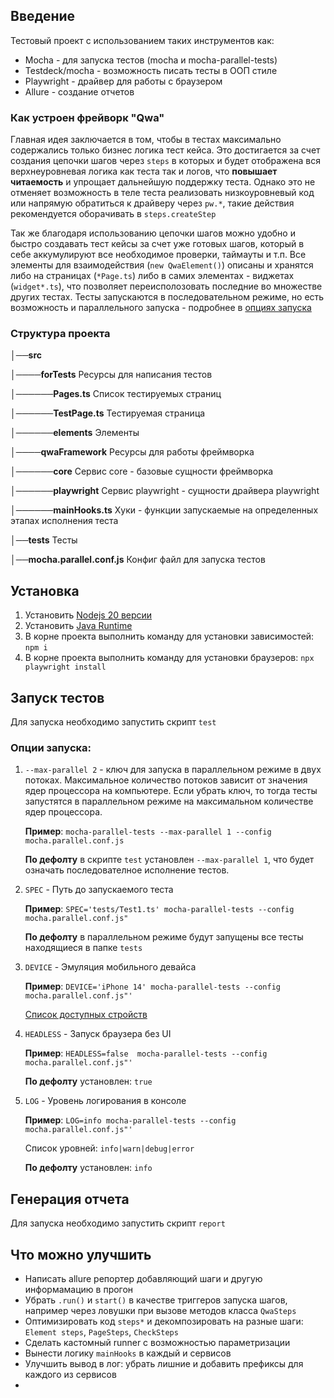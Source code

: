 ## Введение

Тестовый проект с использованием таких инструментов как:

-   Mocha - для запуска тестов (mocha и mocha-parallel-tests)
-   Testdeck/mocha - возможность писать тесты в ООП стиле
-   Playwright - драйвер для работы с браузером
-   Allure - создание отчетов

### Как устроен фрейворк "Qwa"

Главная идея заключается в том, чтобы в тестах максимально содержались только бизнес логика тест кейса.
Это достигается за счет создания цепочки шагов через `steps` в которых и будет отображена вся верхнеуровневая логика как теста так и логов, что **повышает читаемость** и упрощает дальнейшую поддержку теста.
Однако это не отменяет возможность в теле теста реализовать низкоуровневый код или напрямую обратиться к драйверу через `pw.*`, такие действия рекомендуется оборачивать в `steps.createStep`

Так же благодаря использованию цепочки шагов можно удобно и быстро создавать тест кейсы за счет уже готовых шагов, который в себе аккумулируют все необходимое проверки, таймауты и т.п.
Все элементы для взаимодействия (`new QwaElement()`) описаны и хранятся либо на страницах (`*Page.ts`) либо в самих элементах - виджетах (`widget*.ts`), что позволяет переисполозовать последние во множестве других тестах.
Тесты запускаются в последовательном режиме, но есть возможность и параллельного запуска - подробнее в [опциях запуска](#Опциизапуска)

### Структура проекта

│──**src**  

│────**forTests** Ресурсы для написания тестов

│──────**Pages.ts** Список тестируемых страниц

│──────**TestPage.ts** Тестируемая страница

│──────**elements** Элементы

│────**qwaFramework** Ресурсы для работы фреймворка

│──────**core** Сервис core - базовые сущности фреймворка

│──────**playwright** Сервис playwright - сущности драйвера playwright

│──────**mainHooks.ts** Хуки - функции запускаемые на определенных этапах исполнения теста

│──**tests** Тесты

│──**mocha.parallel.conf.js** Конфиг файл для запуска тестов


## Установка

1. Установить [Nodejs 20 версии](https://nodejs.org/en)
2. Установить [Java Runtime](https://www.java.com/en/download/manual.jsp)
3. В корне проекта выполнить команду для установки зависимостей: `npm i`
4. В корне проекта выполнить команду для установки браузеров: `npx playwright install`

## Запуск тестов

Для запуска необходимо запустить скрипт `test`

### Опции запуска:

1. `--max-parallel 2` - ключ для запуска в параллельном режиме в двух потоках. Максимальное количество потоков зависит от значения ядер процессора на компьютере. 
   Если убрать ключ, то тогда тесты запустятся в параллельном режиме на максимальном количестве ядер процессора.
   
    **Пример**: `mocha-parallel-tests --max-parallel 1 --config mocha.parallel.conf.js`

   **По дефолту** в скрипте `test` установлен `--max-parallel 1`, что будет означать последователное исполнение тестов.

2. `SPEC` - Путь до запускаемого теста

    **Пример**: `SPEC='tests/Test1.ts' mocha-parallel-tests --config mocha.parallel.conf.js"`

    **По дефолту** в параллельном режиме будут запущены все тесты находящиеся в папке `tests`

3.  `DEVICE` - Эмуляция мобильного девайса

    **Пример**: `DEVICE='iPhone 14' mocha-parallel-tests --config mocha.parallel.conf.js"'`

    [Cписок доступных стройств](https://github.com/microsoft/playwright/blob/main/packages/playwright-core/src/server/deviceDescriptorsSource.json)

4.  `HEADLESS` - Запуск браузера без UI 

    **Пример**: `HEADLESS=false  mocha-parallel-tests --config mocha.parallel.conf.js"'`

    **По дефолту** установлен: `true`
5.  `LOG` - Уровень логирования в консоле

    **Пример**: `LOG=info mocha-parallel-tests --config mocha.parallel.conf.js"'`

    Список уровней: `info|warn|debug|error`

    **По дефолту** установлен: `info`

## Генерация отчета

Для запуска необходимо запустить скрипт `report`

## Что можно улучшить

-   Написать allure репортер добавляющий шаги и другую информамацию в прогон
-   Убрать `.run()` и `start()` в качестве триггеров запуска шагов, например через ловушки при вызове методов класса `QwaSteps`
-   Оптимизировать код `steps*` и декомпозировать на разные шаги: `Element steps`, `PageSteps`, `CheckSteps`
-   Сделать кастомный runner с возможностью параметризации
-   Вынести логику `mainHooks` в каждый и сервисов
-   Улучшить вывод в лог: убрать лишние и добавить префиксы для каждого из сервисов
-
